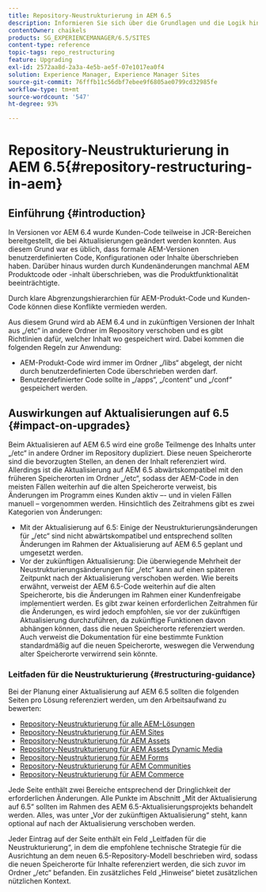 ```yaml
---
title: Repository-Neustrukturierung in AEM 6.5
description: Informieren Sie sich über die Grundlagen und die Logik hinter der Repository-Neustrukturierung in AEM 6.5
contentOwner: chaikels
products: SG_EXPERIENCEMANAGER/6.5/SITES
content-type: reference
topic-tags: repo_restructuring
feature: Upgrading
exl-id: 2572aa8d-2a3a-4e5b-ae5f-07e1017ea0f4
solution: Experience Manager, Experience Manager Sites
source-git-commit: 76fffb11c56dbf7ebee9f6805ae0799cd32985fe
workflow-type: tm+mt
source-wordcount: '547'
ht-degree: 93%

---
```


# Repository-Neustrukturierung in AEM 6.5{#repository-restructuring-in-aem}

## Einführung {#introduction}

In Versionen vor AEM 6.4 wurde Kunden-Code teilweise in JCR-Bereichen bereitgestellt, die bei Aktualisierungen geändert werden konnten. Aus diesem Grund war es üblich, dass formale AEM-Versionen benutzerdefinierten Code, Konfigurationen oder Inhalte überschrieben haben. Darüber hinaus wurden durch Kundenänderungen manchmal AEM Produktcode oder -inhalt überschrieben, was die Produktfunktionalität beeinträchtigte.

Durch klare Abgrenzungshierarchien für AEM-Produkt-Code und Kunden-Code können diese Konflikte vermieden werden.

Aus diesem Grund wird ab AEM 6.4 und in zukünftigen Versionen der Inhalt aus „/etc“ in andere Ordner im Repository verschoben und es gibt Richtlinien dafür, welcher Inhalt wo gespeichert wird. Dabei kommen die folgenden Regeln zur Anwendung:

* AEM-Produkt-Code wird immer im Ordner „/libs“ abgelegt, der nicht durch benutzerdefinierten Code überschrieben werden darf.
* Benutzerdefinierter Code sollte in „/apps“, „/content“ und „/conf“ gespeichert werden.

## Auswirkungen auf Aktualisierungen auf 6.5 {#impact-on-upgrades}

Beim Aktualisieren auf AEM 6.5 wird eine große Teilmenge des Inhalts unter „/etc“ in andere Ordner im Repository dupliziert. Diese neuen Speicherorte sind die bevorzugten Stellen, an denen der Inhalt referenziert wird. Allerdings ist die Aktualisierung auf AEM 6.5 abwärtskompatibel mit den früheren Speicherorten im Ordner „/etc“, sodass der AEM-Code in den meisten Fällen weiterhin auf die alten Speicherorte verweist, bis Änderungen im Programm eines Kunden aktiv –- und in vielen Fällen manuell – vorgenommen werden. Hinsichtlich des Zeitrahmens gibt es zwei Kategorien von Änderungen:

* Mit der Aktualisierung auf 6.5: Einige der Neustrukturierungsänderungen für „/etc“ sind nicht abwärtskompatibel und entsprechend sollten Änderungen im Rahmen der Aktualisierung auf AEM 6.5 geplant und umgesetzt werden.
* Vor der zukünftigen Aktualisierung: Die überwiegende Mehrheit der Neustrukturierungsänderungen für „/etc“ kann auf einen späteren Zeitpunkt nach der Aktualisierung verschoben werden. Wie bereits erwähnt, verweist der AEM 6.5-Code weiterhin auf die alten Speicherorte, bis die Änderungen im Rahmen einer Kundenfreigabe implementiert werden. Es gibt zwar keinen erforderlichen Zeitrahmen für die Änderungen, es wird jedoch empfohlen, sie vor der zukünftigen Aktualisierung durchzuführen, da zukünftige Funktionen davon abhängen können, dass die neuen Speicherorte referenziert werden. Auch verweist die Dokumentation für eine bestimmte Funktion standardmäßig auf die neuen Speicherorte, weswegen die Verwendung alter Speicherorte verwirrend sein könnte.

### Leitfaden für die Neustrukturierung {#restructuring-guidance}

Bei der Planung einer Aktualisierung auf AEM 6.5 sollten die folgenden Seiten pro Lösung referenziert werden, um den Arbeitsaufwand zu bewerten:

* [Repository-Neustrukturierung für alle AEM-Lösungen](/help/sites-deploying/all-repository-restructuring-in-aem-6-5.md)
* [Repository-Neustrukturierung für AEM Sites](/help/sites-deploying/sites-repository-restructuring-in-aem-6-5.md)
* [Repository-Neustrukturierung für AEM Assets](/help/sites-deploying/assets-repository-restructuring-in-aem-6-5.md)
* [Repository-Neustrukturierung für AEM Assets Dynamic Media](/help/sites-deploying/dynamicmedia-repository-restructuring-in-aem-6-5.md)
* [Repository-Neustrukturierung für AEM Forms](/help/sites-deploying/forms-repository-restructuring-in-aem-6-5.md)
* [Repository-Neustrukturierung für AEM Communities](/help/sites-deploying/communities-repository-restructuring-in-aem-6-5.md)
* [Repository-Neustrukturierung für AEM Commerce](/help/sites-deploying/ecommerce-repository-restructuring-in-aem-6-5.md)

Jede Seite enthält zwei Bereiche entsprechend der Dringlichkeit der erforderlichen Änderungen. Alle Punkte im Abschnitt „Mit der Aktualisierung auf 6.5“ sollten im Rahmen des AEM 6.5-Aktualisierungsprojekts behandelt werden. Alles, was unter „Vor der zukünftigen Aktualisierung“ steht, kann optional auf nach der Aktualisierung verschoben werden.

Jeder Eintrag auf der Seite enthält ein Feld „Leitfaden für die Neustrukturierung“, in dem die empfohlene technische Strategie für die Ausrichtung an dem neuen 6.5-Repository-Modell beschrieben wird, sodass die neuen Speicherorte für Inhalte referenziert werden, die sich zuvor im Ordner „/etc“ befanden. Ein zusätzliches Feld „Hinweise“ bietet zusätzlichen nützlichen Kontext.
